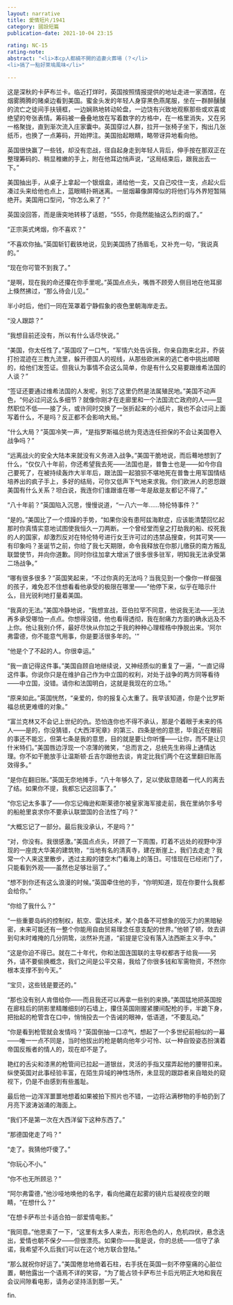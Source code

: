 ```yaml
---
layout: narrative
title: 愛情短片/1941
category: 國設短篇
publication-date: 2021-10-04 23:15

rating: NC-15
rating-note:
abstract: "<li>本cp人都繞不開的追妻火葬場（？</li>
<li>搞了一點好萊塢風味</li>"

---
```


这是深秋的卡萨布兰卡。临近打烊时，英国按照情报提供的地址走进一家酒馆，在烟雾腾腾的赌桌边看到美国。蜜金头发的年轻人身穿黑色燕尾服，坐在一群醉醺醺的流亡之徒间手扶镜框，一边娴熟地转动轮盘，一边饶有兴致地观察那些或欢喜或绝望的夸张表情。筹码被一叠叠地放在写着数字的方格中，在一格里消失，又在另一格聚拢，直到渐次流入庄家囊中。英国穿过人群，拉开一张椅子坐下，掏出几张纸币，也换了一点筹码，开始押注。美国抬起眼睛，略带讶异地看向他。

英国很快赢了一些钱，却没有恋战，径自起身走到年轻人背后，伸手按在那双正在整理筹码的、稍显稚嫩的手上，附在他耳边悄声说，“这局结束后，跟我出去一下。”

美国抽出手，从桌子上拿起一个银烟盒，递给他一支，又自己咬住一支，点起火后凑过头来给他也点上，蓝眼睛扑朔迷离。一层烟幕像屏障似的将他们与外界短暂隔绝开。美国用口型问，“你怎么来了？”

英国没回答，而是唐突地转移了话题，“555，你竟然能抽这么烈的烟了。”

“正宗英式烤烟，你不喜欢？”

“不喜欢你抽。”英国斩钉截铁地说，见到美国扬了扬眉毛，又补充一句，“我说真的。”

“现在你可管不到我了。”

“是啊，现在我的命还攥在你手里呢。”英国点点头，嘴唇不顾旁人侧目地在他耳廓上倏然拂过，“那么待会儿见。”

半小时后，他们一同在笼罩着宁静假象的夜色里朝海岸走去。

“没人跟踪？”

“我想目前还没有，所以有什么话尽快说。”

“美国，你太任性了。”英国叹了一口气，“军情六处告诉我，你亲自跑来北非，乔装打扮混迹在三教九流里，躲开德国人的视线，从那些欧洲来的逃亡者中挑出顺眼的，给他们发签证。但我认为事情不会这么简单，你是有什么交易要跟维希法国的人谈？”

“签证还要通过维希法国的人发呢，别忘了这里仍然是法属殖民地。”美国不动声色，“何必过问这么多细节？就像你刚才在走廊里和一个法国流亡政府的人——显然职位不低——接了头，或许同时交换了一张折起来的小纸片，我也不会过问上面写着什么，不是吗？反正都不会影响大局。”

“什么大局？”英国冷笑一声，“是指罗斯福总统为竞选连任担保的不会让美国卷入战争吗？”

“远离战火的安全大陆本来就没有义务进入战争。”美国干脆地说，而后蓦地想到了什么，“仅仅八十年前，你还希望我去死——法国也是，普鲁士也是——如今你自己要死了，在被持续轰炸大半年后，跟法国一起狼狈不堪地死在普鲁士用军国情结培养出的疯子手上，多好的结局，可你又低声下气地来求我。你们欧洲人的恩怨跟美国有什么关系？坦白说，我连你们谁跟谁在哪一年是敌是友都记不得了。”

“八十年前？”英国陷入沉思，慢慢说道，“一八六一年……特伦特事件？”

“是的。”美国比了一个烦躁的手势，“如果你没有患阿兹海默症，应该能清楚回忆起那时你真情实意地试图使我恒久一刀两断。一个曾经堂而皇之打劫我的船、绞死我的人的国家，却激烈反对在特伦特号进行女王许可过的违禁品搜查，何其可笑——有印象吗？圣诞节之前，你给了我七天期限，命令我释放在你那儿缴获的南方叛乱联盟使节，并向你道歉。同时你往加拿大增派了很多很多驻军，明知我无法承受第二场战争。”

“哪有很多很多？”英国笑起来，“不过你真的无法吗？当我见到一个像你一样倔强的孩子，难免忍不住想看看他承受的极限在哪里——”他停下来，似乎在暗示什么，目光锐利地打量着美国。

“我真的无法。”美国冷静地说，“我想宣战，亚伯拉罕不同意，他说我无法——无法再多承受哪怕一点点。你想得没错，他也看得透彻，我在耐痛力方面的确永远及不上你。他让我别介怀，最好尽快从你加之于我的种种心理桎梏中挣脱出来。'阿尔弗雷德，你不能意气用事，你是要活很多年的。'”

“他是个了不起的人。你很幸运。”

“我一直记得这件事。”美国自顾自地继续说，又神经质似的重复了一遍，“一直记得这件事。你说你只是在维护自己作为中立国的权利，对处于战争的两方同等看待——中立国，没错。请你和法国明白，这就是我现在的立场。”

“原来如此。”英国恍然，“亲爱的，你的报复心太重了。我早该知道，你是个比罗斯福总统更难缠的对象。”

“富兰克林又不会记上世纪的仇。恐怕连你也不得不承认，那是个着眼于未来的伟人——是的，你没猜错，《大西洋宪章》的第三、四条是他的意思，毕竟近在眼前的事还不能忘，但第七条是我的意思，目的就是要让你听懂——让你，而不是让贝什米特们。”美国唇边浮现一个凉薄的微笑，“总而言之，总统先生称得上通情达理。你不如干脆放手让温斯顿·丘吉尔跟他去谈，肯定比我们两个在这里翻旧账高效得多。”

“是你在翻旧账。”英国无奈地摊手，“八十年够久了，足以使敌意随着一代人的离去了结。如果你不提，我都忘记这回事了。”

“你忘记太多事了——你忘记梅逊和斯莱德尔被皇家海军接走前，我在里纳尔多号的船舱里哀求你不要承认联盟国的合法性了吗？”

“大概忘记了一部分。最后我没承认，不是吗？”

“对，你没有。我很感激。”美国点点头，环顾了一下周围，盯着不远处的视野中浮现的一座庞大华美的建筑物，“当地有名的清真寺，建在断崖上，我们去走走？我常一个人来这里散步，透过主殿的镂空木门看海上的落日。可惜现在已经闭门了，只能看到外观——虽然也足够壮丽了。”

“想不到你还有这么浪漫的时候。”英国牵住他的手，“你明知道，现在你要什么我都会给你。”

“你给了我什么？” 

“一些重要岛屿的控制权，航空、雷达技术，某个具备不可想象的毁灭力的黑暗秘密，未来可能还有一整个你能用自由贸易理念任意支配的世界。”他顿了顿，敛去讲到句末时难掩的几分阴鸷，淡然补充道，“前提是它没有落入法西斯主义手中。”

“这是你迫不得已。就在二十年代，你和法国连国联的主导权都吝于给我——另外，请不要偷换概念，我们之间是公平交易，我给了你很多钱和军需物资，不然你根本支撑不到今天。”

“宝贝，这些钱是要还的。”

“那也没有别人肯借给你——而且我还可以再拿一些别的来换。”美国猛地把英国按在廊柱后的阴影里精雕细刻的石墙上，攥住英国刚握紧腰间配枪的手，半跪下身，把抬起的枪管含在口中，悄悄投去一个告诫的眼神，低语道，“不要乱动。”

“你是看到枪管就会发情吗？”英国倒抽一口凉气，想起了一个多世纪前相似的一幕——唯一一点不同是，当时他拔出的枪是朝向他年少可怜、以一种自毁姿态扮演着帝国反叛者的情人的，现在却不是了。

艳红的舌尖和漆黑的枪管间已拉起一道银丝，灵活的手指又摆弄起他的腰带扣来。纵使英国对此事经验丰富，在陌生异域的神性场所，未显现的跟踪者来自暗处的窥视下，仍是不由感到有些羞耻。

最后他一边浑浑噩噩地想着如果被拍下照片也不错，一边将沾满秽物的手帕扔到了月亮下波涛汹涌的海面上。

“我们不是第一次在大西洋留下这种东西了。”

“那德国佬走了吗？”

“走了。我猜他吓傻了。”

“你玩心不小。”

“你不也无所顾忌？”

“阿尔弗雷德，”他沙哑地唤他的名字，看向他藏在起雾的镜片后凝视夜空的眼睛，“在想什么？”

“在想卡萨布兰卡适合拍一部爱情电影。”

“我同意。”他思索了一下，“这里有太多人来去，形形色色的人，危机四伏，悬念迭出，爱情也朝不保夕——但很漂亮。如果你——我是说，你的总统——信守了承诺，我希望不久后我们可以在这个地方联合登陆。”

“那么就祝你好运了。”美国倦怠地倚着石柱，右手抚在英国一刻不停窒痛的心脏位置，朝他露出一个语焉不详的笑容，“为了能占领卡萨布兰卡后光明正大地和我在会议间隙看电影，请务必坚持活到那一天。”

fin.
